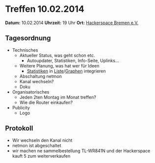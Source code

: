 # Treffen 10.02.2014

**Datum:** 10.02.2014 **Uhrzeit:** 19 Uhr **Ort:** [Hackerspace Bremen e.V.](http://www.hackerspace-bremen.de)

## Tagesordnung

* Technisches
  * Aktueller Status, was geht schon etc.
     * Autoupdater, Statistiken, Info-Seite, Uplinks...
  * Weitere Planung, was hat wer für Ideen
     * [Statistiken](http://vpn02.bremen.freifunk.net/map/?10:fe:ed:e5:fb:22) in [Liste](https://netmon.wellenfunk.de/map/list.html)/[Graphen](https://netmon.wellenfunk.de/map/graph.html) integrieren
  * Abschaltung netmon
  * Kanal wechseln?
  * Doku
* Organisatorisches
  * Jeden 2ten Montag im Monat treffen? 
  * Wie die Router einkaufen?
* Publicity
  * Logo

## Protokoll
* Wir wechseln den Kanal nicht
* netmon ist abgeschaltet
* wir machen ne sammelbestellung TL-WR841N und der Hackerspace kauft 5 zum weiterverkaufen